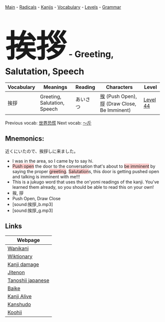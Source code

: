 <style> bigfont {font-size: 100px}</style>
[Main](../README.md) -
[Radicals](../radicals.md) -
[Kanjis](../kanjis.md) -
[Vocabulary](../vocabulary.md) -
[Levels](../levels.md) -
[Grammar](../grammar.md)
# <bigfont> 挨拶</bigfont> - Greeting, Salutation, Speech  

| Vocabulary | Meanings | Reading | Characters | Level |
| --- | --- | --- | --- | --- |
| 挨拶 | Greeting, Salutation, Speech  | あいさつ |  [挨](../kanjis/挨.md) (Push Open), [拶](../kanjis/拶.md) (Draw Close, Be Imminent) | [Level 44](../levels/wk_level44.md) |

Previous vocab: [世界恐慌](世界恐慌.md) Next vocab: [〜斤](〜斤.md) 

## Mnemonics:
近くにいたので、挨拶しに来ました。
* I was in the area, so I came by to say hi.
* <span style="background-color:#ffcccb"> Push open</span> the door to the conversation that's about to <span style="background-color:#ffcccb"> be imminent</span> by saying the proper <span style="background-color:#ffcccb"> greeting</span>. <span style="background-color:#ffcccb"> Salutation</span>s, this door is getting pushed open and talking is imminent with me!!!
* This is a jukugo word that uses the on'yomi readings of the kanji. You've learned them already, so you should be able to read this on your own!
* 挨, 拶
* Push Open, Draw Close
* [sound:挨拶_b.mp3]
* [sound:挨拶_g.mp3]


## Links 

| Webpage |
| --- |
| [Wanikani          ](https://www.wanikani.com/kanji/挨拶) |
| [Wiktionary        ](https://en.wiktionary.org/wiki/挨拶) |
| [Kanji damage      ](http://www.kanjidamage.com/kanji/search?utf8=✓&q=挨拶) |
| [Jitenon           ](https://jitenon.com/kanji/挨拶) |
| [Tanoshii japanese ](https://www.tanoshiijapanese.com/dictionary/kanji.cfm?k=挨拶) |
| [Baike             ](https://baike.baidu.com/item/挨拶) |
| [Kanji Alive       ](https://app.kanjialive.com/挨拶) |
| [Kanshudo          ](https://www.kanshudo.com/searchmn?q=挨拶) |
| [Koohii            ](https://kanji.koohii.com/study/kanji/挨拶) |

